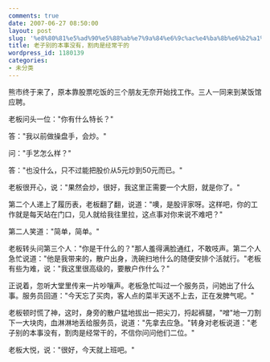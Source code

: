 ```yaml
---
comments: true
date: 2007-06-27 08:50:00
layout: post
slug: '%e8%80%81%e5%ad%90%e5%88%ab%e7%9a%84%e6%9c%ac%e4%ba%8b%e6%b2%a1%e6%9c%89%ef%bc%8c%e5%89%b2%e8%82%89%e6%98%af%e7%bb%8f%e5%b8%b8%e5%b9%b2%e7%9a%84'
title: 老子别的本事没有，割肉是经常干的
wordpress_id: 1180139
categories:
- 未分类
---
```


熊市终于来了，原本靠股票吃饭的三个朋友无奈开始找工作。三人一同来到某饭馆应聘。







老板问头一位："你有什么特长？"







答："我以前做操盘手，会炒。"







问："手艺怎么样？"







答："也没什么，只不过能把股价从5元炒到50元而已。"







老板很开心，说："果然会炒，很好，我这里正需要一个大厨，就是你了。"







第二个人递上了履历表，老板翻了翻，说道："噢，是股评家呀。这样吧，你的工作就是每天站在门口，见人就给我往里拉，这点事对你来说不难吧？"







第二人笑道："简单，简单。"







老板转头问第三个人："你是干什么的？"那人羞得满脸通红，不敢吱声。第二个人急忙说道："他是我带来的，散户出身，洗碗扫地什么的随便安排个活就行。"老板有些为难，说："我这里很高级的，要散户作什么？"







正说着，忽听大堂里传来一片吵嚷声。老板急忙叫过一个服务员，问她出了什么事。服务员回道："今天忘了买肉，客人点的菜半天送不上去，正在发脾气呢。"







老板顿时慌了神，这时，身旁的散户猛地拔出一把尖刀，捋起裤腿，"噌"地一刀割下一大块肉，血淋淋地丢给服务员，说道："先拿去应急。"转身对老板说道："老子别的本事没有，割肉是经常干的，不信你问问他们二位。"







老板大悦，说："很好，今天就上班吧。"
